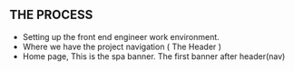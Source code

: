 ## THE PROCESS

- Setting up the front end engineer work environment.
- Where we have the project navigation ( The Header )
- Home page, This is the spa banner. The first banner after header(nav)